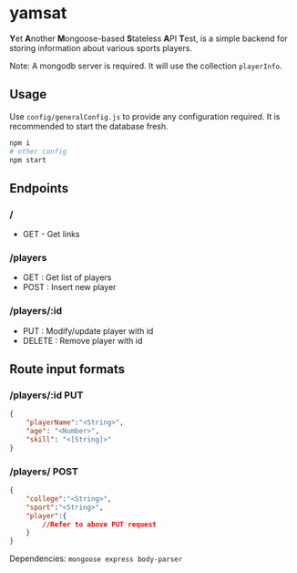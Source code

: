 # yamsat

**Y**et **A**nother **M**ongoose-based **S**tateless **A**PI **T**est, is a simple backend for storing information about various sports players.

Note: A mongodb server is required. It will use the collection `playerInfo`.

## Usage

Use `config/generalConfig.js` to provide any configuration required.
It is recommended to start the database fresh.

```bash
npm i
# other config
npm start
```


## Endpoints

### /

- GET - Get links

### /players

- GET : Get list of players
- POST : Insert new player

### /players/:id

- PUT : Modify/update player with id
- DELETE : Remove player with id

## Route input formats

### /players/:id PUT

```json
{
    "playerName":"<String>",
    "age": "<Number>",
    "skill": "<[String]>"
}
```

### /players/ POST

```json
{
    "college":"<String>",
    "sport":"<String>",
    "player":{
        //Refer to above PUT request
    }
}
```

Dependencies: `mongoose express body-parser`
